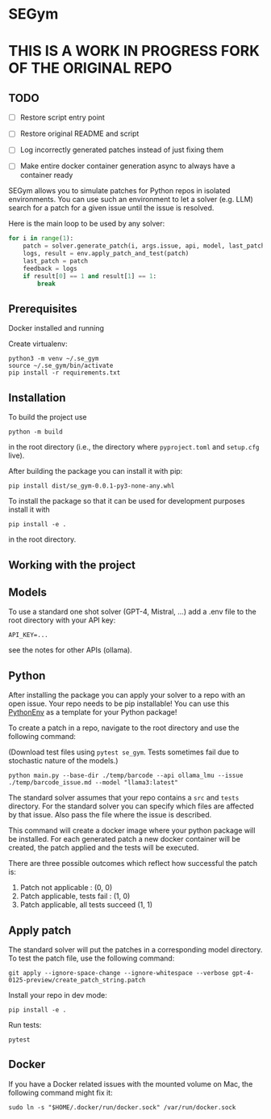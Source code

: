 # SEGym

# THIS IS A WORK IN PROGRESS FORK OF THE ORIGINAL REPO
## TODO
- [ ] Restore script entry point
- [ ] Restore original README and script
- [ ] Log incorrectly generated patches instead of just fixing them 
- [ ] Make entire docker container generation async to always have a container ready


SEGym allows you to simulate patches for Python repos in isolated environments.
You can use such an environment to let a solver (e.g. LLM) search for a patch for a given issue until the issue is resolved.

Here is the main loop to be used by any solver:

```python
for i in range(1):
    patch = solver.generate_patch(i, args.issue, api, model, last_patch, feedback)
    logs, result = env.apply_patch_and_test(patch)
    last_patch = patch
    feedback = logs
    if result[0] == 1 and result[1] == 1:
        break
```

## Prerequisites

Docker installed and running

Create virtualenv:

```
python3 -m venv ~/.se_gym
source ~/.se_gym/bin/activate
pip install -r requirements.txt
```

## Installation

To build the project use

```shell script
python -m build
```

in the root directory (i.e., the directory where `pyproject.toml` and
`setup.cfg` live).

After building the package you can install it with pip:

```shell script
pip install dist/se_gym-0.0.1-py3-none-any.whl
```

To install the package so that it can be used for development purposes
install it with

```shell script
pip install -e .
```

in the root directory.

## Working with the project

## Models

To use a standard one shot solver (GPT-4, Mistral, ...) add a .env file to the root directory with your API key:

```
API_KEY=...
```

see the notes for other APIs (ollama).

## Python

After installing the package you can apply your solver to a repo with an open issue.
Your repo needs to be pip installable! You can use this [PythonEnv](https://github.com/kyrillschmid/PythonEnv.git) as a template for your Python package!

To create a patch in a repo, navigate to the root directory and use the following command:

<!-- ```
se-gym --affected-files file-1.py file-2.py --issue issue.md
``` -->
(Download test files using `pytest se_gym`. Tests sometimes fail due to stochastic nature of the models.)
```
python main.py --base-dir ./temp/barcode --api ollama_lmu --issue ./temp/barcode_issue.md --model "llama3:latest" 
```

The standard solver assumes that your repo contains a `src` and `tests` directory. For the standard
solver you can specify which files are affected by that issue. Also pass the file where the issue
is described.

This command will create a docker image where your python package will be installed. For each generated patch
a new docker container will be created, the patch applied and the tests will be executed.

There are three possible outcomes which reflect how successful the patch is:

1. Patch not applicable : (0, 0)
2. Patch applicable, tests fail : (1, 0)
3. Patch applicable, all tests succeed (1, 1)

## Apply patch

The standard solver will put the patches in a corresponding model directory.
To test the patch file, use the following command:

```
git apply --ignore-space-change --ignore-whitespace --verbose gpt-4-0125-preview/create_patch_string.patch
```

Install your repo in dev mode:

```
pip install -e .
```

Run tests:

```
pytest
```

## Docker

If you have a Docker related issues with the mounted volume on Mac, the following command might fix it:

```
sudo ln -s "$HOME/.docker/run/docker.sock" /var/run/docker.sock
```
